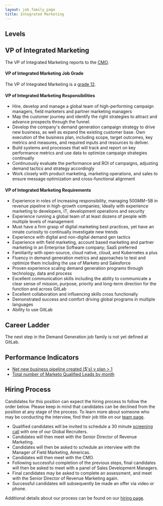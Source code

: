 ```yaml
---
layout: job_family_page
title: Integrated Marketing
---
```


## Levels

## VP of Integrated Marketing

The VP of Integrated Marketing reports to the [CMO](/job-families/marketing/chief-marketing-officer/).

#### VP of Integrated Marketing Job Grade

The VP of Integrated Marketing is a [grade 12](/handbook/total-rewards/compensation/compensation-calculator/#gitlab-job-grades).

#### VP of Integrated Marketing Responsibilities

* Hire, develop and manage a global team of high-performing campaign managers, field marketers and partner marketing managers
* Map the customer journey and identify the right strategies to attract and advance prospects through the funnel.
* Develop the company's demand generation campaign strategy to drive new business, as well as expand the existing customer base. Own execution of the business plan, including scope, target outcomes, key metrics and measures, and required inputs and resources to deliver.
* Build systems and processes that will track and report on key performance metrics and use data to optimize campaign strategies continually
* Continuously evaluate the performance and ROI of campaigns, adjusting demand tactics and strategy accordingly
* Work closely with product marketing, marketing operations, and sales to ensure message optimization and cross-functional alignment

#### VP of Integrated Marketing Requirements

* Experience in roles of increasing responsibility, managing $500MM-$5B in revenue pipeline in high-growth companies; Ideally with experience marketing to developers, IT, development operations and security
* Experience running a global team of at least dozens of people with multiple levels of management
* Must have a firm grasp of digital marketing best practices, yet have an innate curiosity to continually investigate new trends
* Experience with digital and non-digital demand gen tactics
* Experience with field marketing, account based marketing and partner marketing in an Enterprise Software company; SaaS preferred
* Familiarity with open-source, cloud native, cloud, and Kubernetes a plus
* Fluency in demand generation metrics and approaches to test and optimize them including the use of Marketo and Salesforce
* Proven experience scaling demand generation programs through technology, data and process
* Excellent communication skills including the ability to communicate a clear sense of mission, purpose, priority and long-term direction for the function and across GitLab 
* Excellent collaboration and influencing skills cross functionally 
* Demonstrated success and comfort driving global programs in multiple languages
* Ability to use GitLab

## Career Ladder

The next step in the Demand Generation job family is not yet defined at GitLab.

## Performance Indicators

* [Net new business pipeline created ($'s) v plan > 1](/handbook/marketing/revenue-marketing/#revenue-marketing-kpi-definitions)
* [Total number of  Marketo Qualified Leads by month](/handbook/marketing/revenue-marketing/#revenue-marketing-kpi-definitions)

## Hiring Process

Candidates for this position can expect the hiring process to follow the order below. Please keep in mind that candidates can be declined from the position at any stage of the process. To learn more about someone who may be conducting the interview, find their job title on our [team page](/company/team/).
* Qualified candidates will be invited to schedule a 30 minute [screening call](/handbook/hiring/interviewing/#screening-call) with one of our Global Recruiters.
* Candidates will then meet with the Senior Director of Revenue Marketing.
* Candidates will then be asked to schedule an interview with the Manager of Field Marketing, Americas.
* Candidates will then meet with the CMO.
* Following successful completion of the previous steps, final candidates will then be asked to meet with a panel of Sales Development Managers.
* Final candidates may be asked to complete an assessment, and meet with the Senior Director of Revenue Marketing again.
* Successful candidates will subsequently be made an offer via video or phone.

Additional details about our process can be found on our [hiring page](/handbook/hiring/).